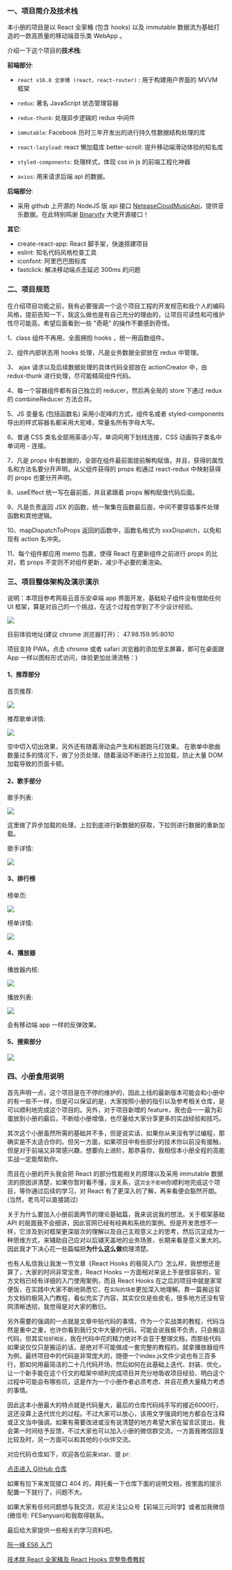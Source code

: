 ### 一、项目简介及技术栈

本小册的项目是以 React 全家桶 (包含 hooks) 以及 immutable 数据流为基础打造的一款高质量的移动端音乐类 WebApp 。

介绍一下这个项目的**技术栈**:

**前端部分**:

*   `react v16.8 全家桶 (react，react-router)` : 用于构建用户界面的 MVVM 框架
    
*   `redux`: 著名 JavaScript 状态管理容器
    
*   `redux-thunk`: 处理异步逻辑的 redux 中间件
    
*   `immutable`: Facebook 历时三年开发出的进行持久性数据结构处理的库
    
*   `react-lazyload`: react 懒加载库 better-scroll: 提升移动端滑动体验的知名库
    
*   `styled-components`: 处理样式，体现 css in js 的前端工程化神器
    
*   `axios`: 用来请求后端 api 的数据。
    

**后端部分**:

*   采用 github 上开源的 NodeJS 版 api 接口 [NeteaseCloudMusicApi](https://github.com/Binaryify/NeteaseCloudMusicApi)，提供音乐数据。在此特别鸣谢 [Binaryify](https://github.com/Binaryify/NeteaseCloudMusicApi) 大佬开源接口！

**其它**:

*   create-react-app: React 脚手架，快速搭建项目
*   eslint: 知名代码风格检查工具
*   iconfont: 阿里巴巴图标库
*   fastclick: 解决移动端点击延迟 300ms 的问题

### 二、项目规范

在介绍项目功能之前，我有必要强调一个这个项目工程的开发规范和我个人的编码风格，提前告知一下，我这么做也是有自己充分的理由的，让项目可读性和可维护性尽可能高，希望后面看到一些 "奇葩" 的操作不要感到奇怪。

1、class 组件不再用，全面拥抱 hooks ，统一用函数组件。

2、组件内部状态用 hooks 处理，凡是业务数据全部放在 redux 中管理。

3、 ajax 请求以及后续数据处理的具体代码全部放在 actionCreator 中，由 redux-thunk 进行处理，尽可能精简组件代码。

4、每一个容器组件都有自己独立的 reducer，然后再全局的 store 下通过 redux 的 combineReducer 方法合并。

5、JS 变量名 (包括函数名) 采用小驼峰的方式，组件名或者 styled-components 导出的样式容器名都采用大驼峰，常量名所有字母大写。

6、普通 CSS 类名全部用英语小写，单词间用下划线连接，CSS 动画钩子类名中单词用 - 连接。

7、凡是 props 中有数据的，全部在组件最前面提前解构赋值，并且，获得的属性名和方法名要分开声明，从父组件获得的 props 和通过 react-redux 中映射获得的 props 也要分开声明。

8、useEffect 统一写在最前面，并且紧跟着 props 解构赋值代码后面。

9、凡是负责返回 JSX 的函数，统一聚集在函数最后面，中间不要穿插事件处理函数和其他逻辑。

10、mapDispatchToProps 返回的函数中，函数名格式为 xxxDispatch，以免和现有 action 名冲突。

11、每个组件都应用 memo 包裹，使得 React 在更新组件之前进行 props 的比对，若 props 不变则不对组件更新，减少不必要的重渲染。

### 三、项目整体架构及演示演示

说明：本项目参考网易云音乐安卓端 app 界面开发，基础轮子组件没有借助任何 UI 框架，算是对自己的一个挑战，在这个过程也学到了不少设计经验。

![](https://user-gold-cdn.xitu.io/2019/12/10/16ef01876df7d36d?w=1451&h=1213&f=jpeg&s=222577)

目前体验地址(建议 chrome 浏览器打开)： 47.98.159.95:8010

项目支持 PWA，点击 chrome 或者 safari 浏览器的添加至主屏幕，即可在桌面跟 App 一样以图标形式访问，体验更加丝滑流畅：)

#### 1、推荐部分

首页推荐:

![](https://user-gold-cdn.xitu.io/2019/8/11/16c7f735b83a0d15?w=372&h=668&f=gif&s=2856467)

推荐歌单详情:

![](https://user-gold-cdn.xitu.io/2019/8/11/16c7f75ca0469552?w=372&h=668&f=gif&s=1862466)

空中切入切出效果，另外还有随着滑动会产生和标题跑马灯效果。 在歌单中歌曲数量过多的情况下，做了分页处理，随着滚动不断进行上拉加载，防止大量 DOM 加载导致的页面卡顿。

#### 2、歌手部分

歌手列表:

![](https://user-gold-cdn.xitu.io/2019/8/11/16c7f793e8a1524b?w=372&h=668&f=gif&s=1224668)

这里做了异步加载的处理，上拉到底进行新数据的获取，下拉则进行数据的重新加载。

歌手详情:

![](https://user-gold-cdn.xitu.io/2019/8/11/16c7f7ea74fffa11?w=372&h=668&f=gif&s=2435912)

#### 3、排行榜

榜单页:

![](https://user-gold-cdn.xitu.io/2019/8/11/16c7f811ec0f7375?w=372&h=668&f=gif&s=2334445)

榜单详情:

![](https://user-gold-cdn.xitu.io/2019/8/11/16c7f82639a1dc34?w=372&h=668&f=gif&s=2162917)

#### 4、播放器

播放器内核:

![](https://user-gold-cdn.xitu.io/2019/8/11/16c7f8a5687ebb93?w=372&h=668&f=gif&s=3339773)

播放列表:

![](https://user-gold-cdn.xitu.io/2019/8/11/16c7f98711c43ae3?w=372&h=667&f=gif&s=2223620)

会有移动端 app 一样的反弹效果。

#### 5、搜索部分

![](https://user-gold-cdn.xitu.io/2019/8/11/16c804bd87a2dbbe?w=372&h=667&f=gif&s=1275414)

### 四、小册食用说明

首先声明一点，这个项目是在不停的维护的，因此上线的最新版本可能会和小册中的有一些不一样，但是可以保证的是，大家按照小册的指引以及参考相关仓库，是可以顺利地完成这个项目的。另外，对于项目新增的 feature，我也会一一最为彩蛋放到小册的最后，不断给小册增值，也尽量给大家分享更多的实战经验和技巧。

其次这个小册虽然所需的基础并不多，但是说实话，如果你从来没有学过编程，那确实是不太适合你的。但另一方面，如果项目中有些部分的技术你以前没有接触，但是对于前端又非常感兴趣，想要向上进阶，那恭喜你，我相信本小册全程的高能实战一定能帮助你。

而且在小册的开头我会把 React 的部分性能相关的原理以及采用 immutable 数据流的原因讲清楚，如果你暂时看不懂，没关系，这`完全不影响`你顺利地完成这个项目，等你通过后续的学习，对 React 有了更深入的了解，再来看便会豁然开朗。(当然，老鸟可以直接跳过)

关于为什么要加入小册前面两节的理论基础篇，我来说说我的想法。关于框架基础 API 的层面我不会细讲，因此官网已经有经典和系统的案例。但是开发思想不一样，它涉及到对框架更深层次的理解以及自己主观意义上的思考，然后沉淀成为一种思维方式，来辅助自己应对以后铺天盖地的业务场景，长期来看是意义重大的。因此我才下决心花一些篇幅把**为什么这么做**梳理清楚。

也有人私信我让我发一节文章《React Hooks 的极简入门》怎么样，我想想还是算了，大家的时间非常宝贵，React Hooks 一方面相对来说上手是很容易的，官方文档已经有详细的入门使用案例，而且 React Hooks 在之后的项目中就是家常便饭，在实践中大家不断地熟悉它，在`实际的场景`更加深入地理解。靠一篇搬运官方文档的极简入门教程，看似充实了内容，其实仅仅是些皮毛，很多地方还没有官网清晰透彻，我觉得是对大家的敷衍。

另外需要的强调的一点就是文章中贴代码的事情，作为一个实战类的教程，代码当然是重中之重，也许你看到我行文中大量的代码，可能会说我极不负责，只会搬运代码，但其实`恰好相反`，我在代码中花的精力绝对不会亚于整理文档，而那些代码如果说仅仅只是搬运的话，是绝对不可能做成一套完整的教程的。就拿播放器组件为例，最终项目中的代码是非常庞大的，随便一个index.js文件少说也有三百多行，那如何用最简洁的二十几代码开场，然后如何在此基础上迭代、封装、优化，让一个新手能在这个行文的框架中顺利完成项目并充分地吸收项目经验、明白这个过程中可能会有哪些坑，这是作为一个小册作者必须考虑、并且花费大量精力考虑的事情。

因此这本小册最大的特点就是代码量大，最后的仓库代码纯手写的接近6000行，这还没算上迭代优化的过程。不过大家可以放心，该用文字强调的地方都会在注释或正文当中强调。如果有需要改进或没有说清楚的地方希望大家在留言区提出，我会第一时间给予反馈，不过大家也可以加入小册的微信群交流，一方面我微信回复比较及时，另一方面可以和其他的小伙伴交流。

对应代码仓库如下，欢迎各位前来star、提 pr:

[点击进入 GitHub 仓库](https://github.com/sanyuan0704/react-cloud-music)

如果有拉下来发现接口 404 的，拜托看一下仓库下面的说明文档，按里面的提示配置一下就行了，问题不大。

如果大家有任何问题想与我交流，欢迎关注公众号【前端三元同学】或者加我微信(微信号: FESanyuan)和我取得联系。

最后给大家提供一些相关的学习资料吧。

[阮一峰 ES6 入门](http://es6.ruanyifeng.com/#docs/module)

[技术胖 React 全家桶及 React Hooks 完整免费教程](https://jspang.com/detailed?id=46)